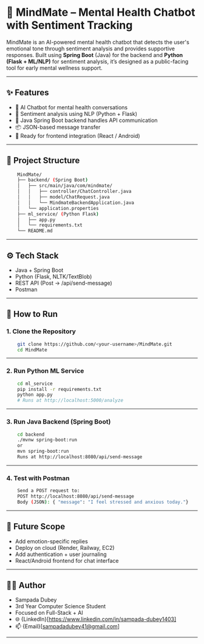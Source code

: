# 🧠 MindMate – Mental Health Chatbot with Sentiment Tracking

MindMate is an AI-powered mental health chatbot that detects the user's emotional tone through sentiment analysis and provides supportive responses. Built using **Spring Boot** (Java) for the backend and **Python (Flask + ML/NLP)** for sentiment analysis, it’s designed as a public-facing tool for early mental wellness support.

---

## ✨ Features

- 🤖 AI Chatbot for mental health conversations
- 🧠 Sentiment analysis using NLP (Python + Flask)
- 🔗 Java Spring Boot backend handles API communication
- 📦 JSON-based message transfer
- 🚀 Ready for frontend integration (React / Android)

---

## 📁 Project Structure

```bash
    MindMate/
    ├── backend/ (Spring Boot)
    │   ├── src/main/java/com/mindmate/
    │   │   ├── controller/ChatController.java
    │   │   ├── model/ChatRequest.java
    │   │   └── MindmateBackendApplication.java
    │   └── application.properties
    ├── ml_service/ (Python Flask)
    │   ├── app.py
    │   └── requirements.txt
    └── README.md
```
---

## ⚙️ Tech Stack

- Java + Spring Boot
- Python (Flask, NLTK/TextBlob)
- REST API (Post → /api/send-message)
- Postman

---

## 🚀 How to Run
### 1. Clone the Repository
```bash
    git clone https://github.com/<your-username>/MindMate.git
    cd MindMate
```


---

### 2. Run Python ML Service
```bash
    cd ml_service
    pip install -r requirements.txt
    python app.py
    # Runs at http://localhost:5000/analyze
```

---

### 3. Run Java Backend (Spring Boot)
```bash
    cd backend
    ./mvnw spring-boot:run
    or
    mvn spring-boot:run
    Runs at http://localhost:8080/api/send-message
```  

---

### 4. Test with Postman
```bash
    Send a POST request to:
    POST http://localhost:8080/api/send-message
    Body (JSON): { "message": "I feel stressed and anxious today."}
```
    

---

## 🎯 Future Scope

- Add emotion-specific replies
- Deploy on cloud (Render, Railway, EC2)
- Add authentication + user journaling
- React/Android frontend for chat interface

---

## 👩‍💻 Author

- Sampada Dubey
- 3rd Year Computer Science Student
- Focused on Full-Stack + AI
- 🌐 {LinkedIn}[https://www.linkedin.com/in/sampada-dubey1403]
- 📫 {Email}[sampadadubey41@gmail.com]

---
